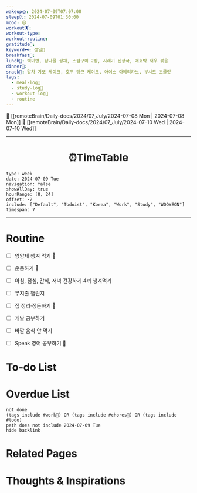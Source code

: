 ```yaml
---
wakeup🌞: 2024-07-09T07:07:00
sleep🌜: 2024-07-09T01:30:00
mood: 😄
workout🏋️: 
workout-type: 
workout-routine: 
gratitude🙏: 
keyword🗝️: 생일🍰
breakfast🍳: 
lunch🍚: 백미밥, 참나물 생채, 스팸구이 2장, 시래기 된장국, 애호박 새우 볶음
dinner🥗: 
snack🍬: 말차 갸또 케이크, 호두 당근 케이크, 아이스 아메리카노, 부샤드 초콜릿
tags:
  - meal-log📝
  - study-log📓
  - workout-log💪
  - routine
---
```


🔺 [[remoteBrain/Daily-docs/2024/07_July/2024-07-08 Mon | 2024-07-08 Mon]]
🔻 [[remoteBrain/Daily-docs/2024/07_July/2024-07-10 Wed | 2024-07-10 Wed]]
___
<h1> <center>⏰TimeTable </center> </h1>

```gEvent
type: week
date: 2024-07-09 Tue
navigation: false
showAllDay: true
hourRange: [8, 24]
offset: -2
include: ["Default", "Todoist", "Korea", "Work", "Study", "WOOYEON"]
timespan: 7
```

--- 


# Routine 

- [ ] 영양제 챙겨 먹기 🔼 
- [ ] 운동하기 🔼
- [ ] 아침, 점심, 간식, 저녁 건강하게 4끼 챙겨먹기
- [ ] 무지출 챌린지 
- [ ] 집 정리·정돈하기 🔼
- [ ] 개발 공부하기
- [ ] 바깥 음식 안 먹기 
- [ ] Speak 영어 공부하기 🔼 


# To-do List


# Overdue List
```tasks
not done
(tags include #work💼) OR (tags include #chores🧺) OR (tags include #todo)
path does not include 2024-07-09 Tue
hide backlink
```

# Related Pages



# Thoughts & Inspirations

